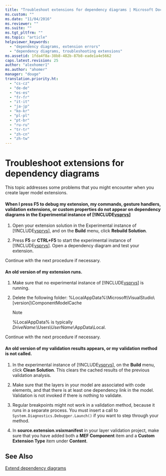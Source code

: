 ```yaml
---
title: "Troubleshoot extensions for dependency diagrams | Microsoft Docs"
ms.custom: ""
ms.date: "11/04/2016"
ms.reviewer: ""
ms.suite: ""
ms.tgt_pltfrm: ""
ms.topic: "article"
helpviewer_keywords: 
  - "dependency diagrams, extension errors"
  - "dependency diagrams, troubleshooting extensions"
ms.assetid: 1fda4f8a-38b8-482b-87b8-eade1a4e5662
caps.latest.revision: 25
author: "alexhomer1"
ms.author: "ahomer"
manager: "douge"
translation.priority.ht: 
  - "cs-cz"
  - "de-de"
  - "es-es"
  - "fr-fr"
  - "it-it"
  - "ja-jp"
  - "ko-kr"
  - "pl-pl"
  - "pt-br"
  - "ru-ru"
  - "tr-tr"
  - "zh-cn"
  - "zh-tw"
---
```

# Troubleshoot extensions for dependency diagrams
This topic addresses some problems that you might encounter when you create layer model extensions.  
  
#### When I press F5 to debug my extension, my commands, gesture handlers, validation extensions, or custom properties do not appear on dependency diagrams in the Experimental instance of [!INCLUDE[vsprvs](../code-quality/includes/vsprvs_md.md)]  
  
1.  Open your extension solution in the Experimental instance of [!INCLUDE[vsprvs](../code-quality/includes/vsprvs_md.md)], and on the **Build** menu, click **Rebuild Solution**.  
  
2.  Press **F5** or **CTRL+F5** to start the experimental instance of [!INCLUDE[vsprvs](../code-quality/includes/vsprvs_md.md)]. Open a dependency diagram and test your extension.  
  
 Continue with the next procedure if necessary.  
  
#### An old version of my extension runs.  
  
1.  Make sure that no experimental instance of [!INCLUDE[vsprvs](../code-quality/includes/vsprvs_md.md)] is running.  
  
2.  Delete the following folder:  %LocalAppData%\Microsoft\VisualStudio\\[version]\ComponentModelCache  
  
    > [!NOTE]
    >  %LocalAppData% is typically *DriveName*:\Users\\*UserName*\AppData\Local.  
  
 Continue with the next procedure if necessary.  
  
#### An old version of my validation results appears, or my validation method is not called.  
  
1.  In the experimental instance of [!INCLUDE[vsprvs](../code-quality/includes/vsprvs_md.md)], on the **Build** menu, click **Clean Solution**. This clears the cached results of the previous validation analysis.  
  
2.  Make sure that the layers in your model are associated with code elements, and that there is at least one dependency link in the model. Validation is not invoked if there is nothing to validate.  
  
3.  Regular breakpoints might not work in a validation method, because it runs in a separate process. You must insert a call to `System.Diagnostics.Debugger.Launch()` if you want to step through your method.  
  
4.  In **source.extension.vsixmanifest** in your layer validation project, make sure that you have added both a **MEF Component** item and a **Custom Extension Type** item under **Content**.  
  
## See Also  
 [Extend dependency diagrams](../modeling/extend-layer-diagrams.md)
